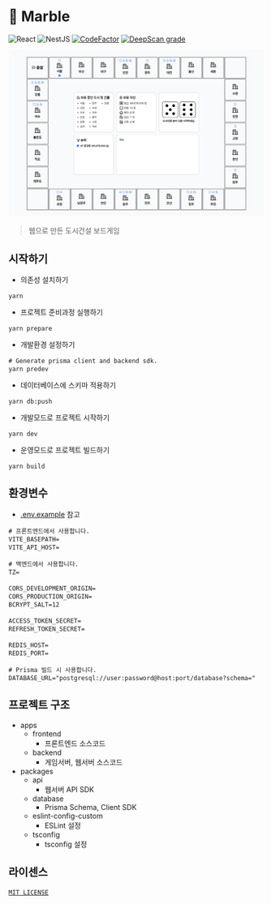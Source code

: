 # 🎲 Marble

![React](https://img.shields.io/badge/react-%2320232a.svg?logo=react&logoColor=%2361DAFB) ![NestJS](https://img.shields.io/badge/nestjs-%23E0234E.svg?logo=nestjs&logoColor=white) [![CodeFactor](https://www.codefactor.io/repository/github/skylightqp/marble/badge)](https://www.codefactor.io/repository/github/skylightqp/marble) [![DeepScan grade](https://deepscan.io/api/teams/22633/projects/25916/branches/818052/badge/grade.svg)](https://deepscan.io/dashboard#view=project&tid=22633&pid=25916&bid=818052)

![Thumbnail](./docs/thumb.png)

> 웹으로 만든 도시건설 보드게임

## 시작하기

- 의존성 설치하기

```shell
yarn
```

- 프로젝트 준비과정 실행하기

```shell
yarn prepare
```

- 개발환경 설정하기

```shell
# Generate prisma client and backend sdk.
yarn predev
```

- 데이터베이스에 스키마 적용하기

```shell
yarn db:push
```

- 개발모드로 프로젝트 시작하기

```shell
yarn dev
```

- 운영모드로 프로젝트 빌드하기

```shell
yarn build
```

## 환경변수
- [.env.example](./.env.example) 참고
```dotenv
# 프론트엔드에서 사용합니다.
VITE_BASEPATH=
VITE_API_HOST=

# 백엔드에서 사용합니다.
TZ=

CORS_DEVELOPMENT_ORIGIN=
CORS_PRODUCTION_ORIGIN=
BCRYPT_SALT=12

ACCESS_TOKEN_SECRET=
REFRESH_TOKEN_SECRET=

REDIS_HOST=
REDIS_PORT=

# Prisma 빌드 시 사용합니다.
DATABASE_URL="postgresql://user:password@host:port/database?schema="

```

## 프로젝트 구조

- apps
  - frontend
    - 프론트엔드 소스코드
  - backend
    - 게임서버, 웹서버 소스코드
- packages
  - api
    - 웹서버 API SDK
  - database
    - Prisma Schema, Client SDK
  - eslint-config-custom
    - ESLint 설정
  - tsconfig
    - tsconfig 설정

## 라이센스

[`MIT LICENSE`](LICENSE)
